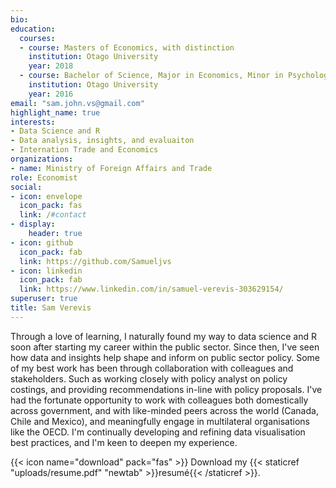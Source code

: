 ```yaml
---
bio: 
education:
  courses:
  - course: Masters of Economics, with distinction
    institution: Otago University
    year: 2018
  - course: Bachelor of Science, Major in Economics, Minor in Psychology
    institution: Otago University
    year: 2016
email: "sam.john.vs@gmail.com"
highlight_name: true
interests:
- Data Science and R
- Data analysis, insights, and evaluaiton 
- Internation Trade and Economics
organizations:
- name: Ministry of Foreign Affairs and Trade
role: Economist 
social:
- icon: envelope
  icon_pack: fas
  link: /#contact
- display:
    header: true
- icon: github
  icon_pack: fab
  link: https://github.com/Samueljvs
- icon: linkedin
  icon_pack: fab
  link: https://www.linkedin.com/in/samuel-verevis-303629154/
superuser: true
title: Sam Verevis
---
```


Through a love of learning, I naturally found my way to data science and R soon after starting my career within the public sector. Since then, I've seen how data and insights help shape and inform on public sector policy. Some of my best work has been through collaboration with colleagues and stakeholders. Such as working closely with policy analyst on policy costings, and providing recommendations in-line with policy proposals. I've had the fortunate opportunity to work with colleagues both domestically across government, and with like-minded peers across the world (Canada, Chile and Mexico), and meaningfully engage in multilateral organisations like the OECD. I'm continually developing and refining data visualisation best practices, and I'm keen to deepen my experience.

{{< icon name="download" pack="fas" >}} Download my {{< staticref "uploads/resume.pdf" "newtab" >}}resumé{{< /staticref >}}.
